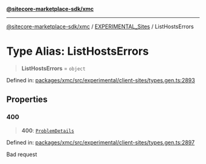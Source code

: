 [**@sitecore-marketplace-sdk/xmc**](../../../../README.md)

***

[@sitecore-marketplace-sdk/xmc](../../../../README.md) / [EXPERIMENTAL\_Sites](../README.md) / ListHostsErrors

# Type Alias: ListHostsErrors

> **ListHostsErrors** = `object`

Defined in: [packages/xmc/src/experimental/client-sites/types.gen.ts:2893](https://github.com/Sitecore/marketplace-sdk/blob/main/packages/xmc/src/experimental/client-sites/types.gen.ts#L2893)

## Properties

### 400

> **400**: [`ProblemDetails`](ProblemDetails.md)

Defined in: [packages/xmc/src/experimental/client-sites/types.gen.ts:2897](https://github.com/Sitecore/marketplace-sdk/blob/main/packages/xmc/src/experimental/client-sites/types.gen.ts#L2897)

Bad request
